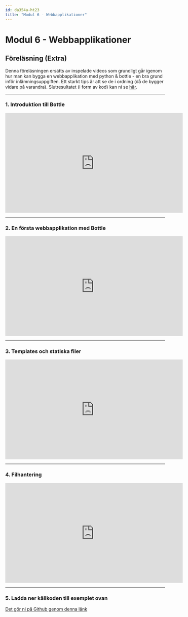 ```yaml
---
id: da354a-ht23
title: "Modul 6 - Webbapplikationer"
---
```


# Modul 6 - Webbapplikationer

## Föreläsning (Extra)

Denna föreläsningen ersätts av inspelade videos som grundligt går igenom hur man kan bygga en webbapplikation med python & bottle - en bra grund inför inlämningsuppgiften. Ett starkt tips är att se de i ordning (då de bygger vidare på varandra). Slutresultatet (i form av kod) kan ni se [här](https://github.com/Tibbelit/Example-bottle-app).

---

### 1. Introduktion till Bottle

<div class="video-frame">
    <iframe width="560" height="315" src="https://www.youtube.com/embed/eDjfWwURvJA" frameborder="0" gesture="media" allow="encrypted-media" allowfullscreen></iframe>
</div>

---

### 2. En första webbapplikation med Bottle

<div class="video-frame">
    <iframe width="560" height="315" src="https://www.youtube.com/embed/LB0WCbJ1yCQ" frameborder="0" gesture="media" allow="encrypted-media" allowfullscreen></iframe>
</div>

---

### 3. Templates och statiska filer

<div class="video-frame">
    <iframe width="560" height="315" src="https://www.youtube.com/embed/Gud8gkNg9AI" frameborder="0" gesture="media" allow="encrypted-media" allowfullscreen></iframe>
</div>

---

### 4. Filhantering

<div class="video-frame">
    <iframe width="560" height="315" src="https://www.youtube.com/embed/bZLYuDGbPzI" frameborder="0" gesture="media" allow="encrypted-media" allowfullscreen></iframe>
</div>

---

### 5. Ladda ner källkoden till exemplet ovan

[Det gör ni på Github genom denna länk](https://github.com/Tibbelit/Example-bottle-app)